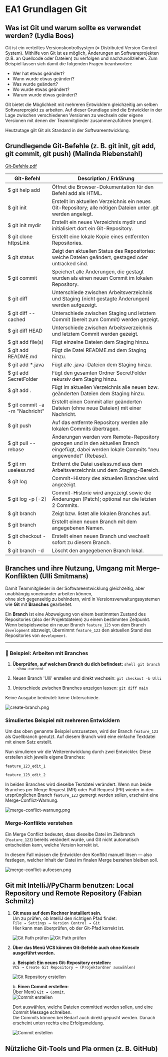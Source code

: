 # EA1 Grundlagen Git

## Was ist Git und warum sollte es verwendet werden? (Lydia Boes)
Git ist ein verteiltes Versionskontrollsystem (= Distributed Version Control System). Mithilfe von Git ist es möglich, Änderungen an Softwareprojekten (z.B. an Quellcode oder Dateien) zu verfolgen und nachzuvollziehen. Zum Beispiel lassen sich damit die folgenden Fragen beantworten:
- Wer hat etwas geändert?
- Wann wurde etwas geändert?
- Was wurde geändert?
- Wo wurde etwas geändert?
- Warum wurde etwas geändert?

Git bietet die Möglichkeit mit mehreren Entwicklern gleichzeitig am selben Softwareprojekt zu arbeiten. Auf dieser Grundlage sind die Entwickler in der Lage zwischen verschiedenen Versionen zu wechseln oder eigene Versionen mit denen der Teammitglieder zusammenzuführen (mergen).

Heutzutage gilt Git als Standard in der Softwareentwicklung. 

## Grundlegende Git-Befehle (z. B. git init, git add, git commit, git push) (Malinda Riebenstahl)
[Git-Befehle.pdf](https://github.com/user-attachments/files/22888931/Git-Befehle.pdf)

| Git-Befehl | Description / Erklärung |
| --- | --- |
|$ git help add	| Öffnet die Browser-Dokumentation für den Befehl add als HTML.|
|$ git init	| Erstellt im aktuellen Verzeichnis ein neues Git-Repository; alle nötigen Dateien unter .git werden angelegt.|
|$ git init mydir	| Erstellt ein neues Verzeichnis mydir und initialisiert dort ein Git-Repository. |
|$ git clone httpsLink | Erstellt eine lokale Kopie eines entfernten Repositories. |
|$ git status	| Zeigt den aktuellen Status des Repositories: welche Dateien geändert, gestaged oder untracked sind. |
|$ git commit	| Speichert alle Änderungen, die gestagt wurden als einen neuen Commit im lokalen Repository. |
|$ git diff | Unterschiede zwischen Arbeitsverzeichnis und Staging (nicht gestagte Änderungen) werden aufgezeigt. |
|$ git diff --cached	| Unterschiede zwischen Staging und letztem Commit (bereit zum Commit) werden gezeigt. |
|$ git diff HEAD	| Unterschiede zwischen Arbeitsverzeichnis und letztem Commit werden gezeigt. |
|$ git add file(s)	| Fügt einzelne Dateien dem Staging hinzu. |
|$ git add README.md	| Fügt die Datei README.md dem Staging hinzu. |
|$ git add *.java	| Fügt alle .java-Dateien dem Staging hinzu. |
|$ git add SecretFolder |	Fügt den gesamten Ordner SecretFolder rekursiv dem Staging hinzu. |
|$ git add .	| Fügt im aktuellen Verzeichnis alle neuen bzw. geänderten Dateien dem Staging hinzu. |
|$ git commit -a -m "Nachricht"	| Erstellt einen Commit aller geänderten Dateien (ohne neue Dateien) mit einer Nachricht. |
|$ git push <repository>	| Auf das entfernte Repository werden alle lokalen Commits übertragen. |
|$ git pull --rebase <remote> <branch>	| Änderungen werden vom Remote-Repository gezogen und in den aktuellen Branch eingefügt, dabei werden lokale Commits "neu angewendet" (Rebase).|
|$ git rm useless.md	| Entfernt die Datei useless.md aus dem Arbeitsverzeichnis und dem Staging-Bereich. |
|$ git log	| Commit-History des aktuellen Branches wird angezeigt.|
|$ git log -p [-2]	| Commit-Historie wird angezeigt sowie die Änderungen (Patch); optional nur die letzten 2 Commits.|
|$ git branch	| Zeigt bzw. listet alle lokalen Branches auf. |
|$ git branch <branch name>	| Erstellt einen neuen Branch mit dem angegebenen Namen.|
|$ git checkout -b <branch name>	| Erstellt einen neuen Branch und wechselt sofort zu diesem Branch.|
|$ git branch -d <branch name>	| Löscht den angegebenen Branch lokal.|


## Branches und ihre Nutzung, Umgang mit Merge-Konflikten (Ulli Smitmans)

Damit Teammitglieder in der Softwareentwicklung gleichzeitig, aber unabhängig voneinander arbeiten können,  
ohne sich gegenseitig zu behindern, wird in Versionsverwaltungssystemen wie **Git** mit **Branches** gearbeitet.

Ein **Branch** ist eine Abzweigung von einem bestimmten Zustand des Repositories (also der Projektdateien) zu einem bestimmten Zeitpunkt.  
Wenn beispielsweise ein neuer Branch `feature_123` von dem Branch `development` abzweigt, übernimmt `feature_123` den aktuellen Stand des Repositories von `development`.

---

### 🔧 Beispiel: Arbeiten mit Branches

1. **Überprüfen, auf welchem Branch du dich befindest:**
   ```shell git branch --show-current```

2. Neuen Branch 'Ulli' erstellen und direkt wechseln:
   ```git checkout -b Ulli```

3. Unterschiede zwischen Branches anzeigen lassen:
   ```git diff main```

Keine Ausgabe bedeutet: keine Unterschiede.

![create-branch.png](../../assets/create-branch.png)


### Simuliertes Beispiel mit mehreren Entwicklern

Um das oben genannte Beispiel umzusetzen, wird der Branch `feature_123` als Quellbranch genutzt.
Auf diesem Branch wird eine einfache Textdatei mit einem Satz erstellt.

Nun simulieren wir die Weiterentwicklung durch zwei Entwickler.
Diese erstellen sich jeweils eigene Branches:

`feature_123_edit_1`

`feature_123_edit_2`

In beiden Branches wird dieselbe Textdatei verändert.
Wenn nun beide Branches per Merge Request (MR) oder Pull Request (PR) wieder in den ursprünglichen Branch `feature_123` gemergt werden sollen,
erscheint eine Merge-Conflict-Warnung.

![merge-conflict-warnung.png](../../assets/merge-conflict-warnung.png)


### Merge-Konflikte verstehen

Ein Merge Conflict bedeutet, dass dieselbe Datei im Zielbranch (`feature_123`) bereits verändert wurde,
und Git nicht automatisch entscheiden kann, welche Version korrekt ist.

In diesem Fall müssen die Entwickler den Konflikt manuell lösen — also festlegen,
welcher Inhalt der Datei im finalen Merge bestehen bleiben soll.

![merge-conflict-aufoesen.png](../../assets/merge-conflict-aufoesen.png)



## Git mit IntelliJ/PyCharm benutzen: Local Repository und Remote Repository (Fabian Schmitz)
1. **Git muss auf dem Rechner installiert sein.**  
   Um zu prüfen, ob IntelliJ den richtigen Pfad findet:  
   `File → Settings → Version Control → Git`  
   Hier kann man überprüfen, ob der Git-Pfad korrekt ist.

   ![Git Path prüfen](../../assets/Settings_Menu_IntelliJ.png)
   ![Git Path prüfen](../../assets/Git_Path_IntelliJ.png)
   
2. **Über das Menü VCS können Git-Befehle auch ohne Konsole ausgeführt werden.**

   a. **Beispiel: Ein neues Git-Repository erstellen:**  
   `VCS → Create Git Repository → (Projektordner auswählen)`

   ![Git Repository erstellen](../../assets/Create_Git_Repo_IntelliJ.png)

   b. **Einen Commit erstellen:**  
   Über Menü `Git → Commit`.  
   ![Commit erstellen](../../assets/Commit_IntelliJ1.png)

   Dort auswählen, welche Dateien committed werden sollen, und eine Commit Message schreiben.  
   Die Commits können bei Bedarf auch direkt gepusht werden. Danach erscheint unten rechts eine Erfolgsmeldung.

   ![Commit erstellen](../../assets/Commit_IntelliJ2.png)


## Nützliche Git-Tools und Pla ormen (z. B. GitHub) 

